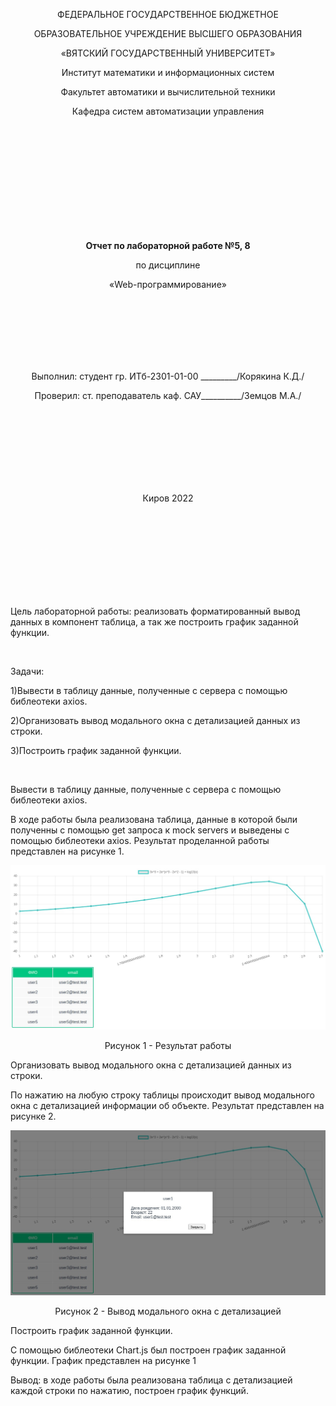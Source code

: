 <p align="center" >ФЕДЕРАЛЬНОЕ ГОСУДАРСТВЕННОЕ БЮДЖЕТНОЕ </p>
<p align="center">ОБРАЗОВАТЕЛЬНОЕ УЧРЕЖДЕНИЕ ВЫСШЕГО ОБРАЗОВАНИЯ</p>
<p align="center">«ВЯТСКИЙ ГОСУДАРСТВЕННЫЙ УНИВЕРСИТЕТ» </p>
<p align="center" >Институт математики и информационных систем</p>
<p align="center">Факультет автоматики и вычислительной техники</p>
<p align="center">Кафедра систем автоматизации управления</p>
<br>
<br>
<br>
<br>
<br>
<br>
<br>
<br>
<br>
<p align="center" ><strong><br>Отчет по лабораторной работе №5, 8</br></strong></p>
<p align="center" >по дисциплине</p>
<p align="center" >«Web-программирование»</p>
<br>
<br>
<br>
<br>
<br>
<br>
<p align="center" >Выполнил: студент гр. ИТб-2301-01-00 _________/Корякина К.Д./</p>
<p align="center" >Проверил: ст. преподаватель каф. САУ__________/Земцов М.А./</p>
<br>
<br>
<br>
<br>
<br>
<br>
<br>
<p align="center">Киров 2022</p>
<br>
<br>
<br>
<br>
<br>
<br>
<br>
<br>
<p>Цель лабораторной работы: реализовать форматированный вывод данных в компонент таблица, а так же построить график заданной функции.</p>
<br>
<p>Задачи:</p>
<p>1)Вывести в таблицу данные, полученные с сервера с помощью библеотеки axios.</p>
<p>2)Организовать вывод модального окна с детализацией данных из строки.</p>
<p>3)Построить график заданной функции.</p>
<br>
<p>Вывести в таблицу данные, полученные с сервера с помощью библеотеки axios.</p>
<p>В ходе работы была реализована таблица, данные в которой были полученны с помощью get запроса к mock servers и выведены с помощью библеотеки axios.
 Результат проделанной работы представлен на рисунке 1.</p>

![a](pic1.jpg)

<p align="center">Рисунок 1 - Результат работы</p>

<p>Организовать вывод модального окна с детализацией данных из строки.</p>
<p>По нажатию на любую строку таблицы происходит вывод модального окна с детализацией информации об объекте. Результат представлен на рисунке 2.</p>

![a](pic2.jpg)

<p align="center">Рисунок 2 - Вывод модального окна с детализацией</p>

<p>Построить график заданной функции.</p>
<p>С помощью библеотеки Chart.js был построен график заданной функции. График представлен на рисунке 1</p>
<p>Вывод: в ходе работы была реализована таблица с детализацией каждой строки по нажатию, построен график функций.</p>

